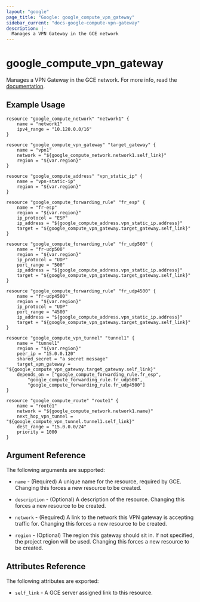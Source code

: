 ```yaml
---
layout: "google"
page_title: "Google: google_compute_vpn_gateway"
sidebar_current: "docs-google-compute-vpn-gateway"
description: |-
  Manages a VPN Gateway in the GCE network
---
```


# google\_compute\_vpn\_gateway

Manages a VPN Gateway in the GCE network. For more info, read the
[documentation](https://cloud.google.com/compute/docs/vpn).


## Example Usage

```
resource "google_compute_network" "network1" {
    name = "network1"
    ipv4_range = "10.120.0.0/16"
}

resource "google_compute_vpn_gateway" "target_gateway" {
    name = "vpn1"
    network = "${google_compute_network.network1.self_link}"
    region = "${var.region}"
}

resource "google_compute_address" "vpn_static_ip" {
    name = "vpn-static-ip"
    region = "${var.region}"
}

resource "google_compute_forwarding_rule" "fr_esp" {
    name = "fr-esp"
    region = "${var.region}"
    ip_protocol = "ESP"
    ip_address = "${google_compute_address.vpn_static_ip.address}"
    target = "${google_compute_vpn_gateway.target_gateway.self_link}"
}

resource "google_compute_forwarding_rule" "fr_udp500" {
    name = "fr-udp500"
    region = "${var.region}"
    ip_protocol = "UDP"
    port_range = "500"
    ip_address = "${google_compute_address.vpn_static_ip.address}"
    target = "${google_compute_vpn_gateway.target_gateway.self_link}"
}

resource "google_compute_forwarding_rule" "fr_udp4500" {
    name = "fr-udp4500"
    region = "${var.region}"
    ip_protocol = "UDP"
    port_range = "4500"
    ip_address = "${google_compute_address.vpn_static_ip.address}"
    target = "${google_compute_vpn_gateway.target_gateway.self_link}"
}

resource "google_compute_vpn_tunnel" "tunnel1" {
    name = "tunnel1"
    region = "${var.region}"
    peer_ip = "15.0.0.120"
    shared_secret = "a secret message"
    target_vpn_gateway = "${google_compute_vpn_gateway.target_gateway.self_link}"
    depends_on = ["google_compute_forwarding_rule.fr_esp",
        "google_compute_forwarding_rule.fr_udp500",
        "google_compute_forwarding_rule.fr_udp4500"]
}

resource "google_compute_route" "route1" {
    name = "route1"
    network = "${google_compute_network.network1.name}"
    next_hop_vpn_tunnel = "${google_compute_vpn_tunnel.tunnel1.self_link}"
    dest_range = "15.0.0.0/24"
    priority = 1000
}

```

## Argument Reference

The following arguments are supported:

* `name` - (Required) A unique name for the resource, required by GCE.
    Changing this forces a new resource to be created.

* `description` - (Optional) A description of the resource.
    Changing this forces a new resource to be created.

* `network` - (Required) A link to the network this VPN gateway is accepting
    traffic for.
    Changing this forces a new resource to be created.

* `region` - (Optional) The region this gateway should sit in. If not specified,
    the project region will be used. Changing this forces a new resource to be
    created.

## Attributes Reference

The following attributes are exported:

* `self_link` - A GCE server assigned link to this resource.

